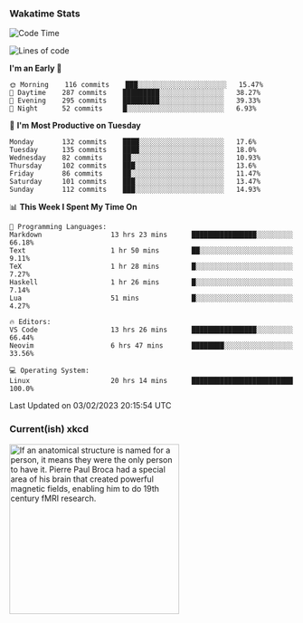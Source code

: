 ### Wakatime Stats
<!--START_SECTION:waka-->
![Code Time](http://img.shields.io/badge/Code%20Time-1%2C409%20hrs%2056%20mins-blue)

![Lines of code](https://img.shields.io/badge/From%20Hello%20World%20I%27ve%20Written-358%20Thousand%20lines%20of%20code-blue)

**I'm an Early 🐤** 

```text
🌞 Morning    116 commits    ███░░░░░░░░░░░░░░░░░░░░░░   15.47% 
🌆 Daytime    287 commits    █████████░░░░░░░░░░░░░░░░   38.27% 
🌃 Evening    295 commits    █████████░░░░░░░░░░░░░░░░   39.33% 
🌙 Night      52 commits     █░░░░░░░░░░░░░░░░░░░░░░░░   6.93%

```
📅 **I'm Most Productive on Tuesday** 

```text
Monday       132 commits    ████░░░░░░░░░░░░░░░░░░░░░   17.6% 
Tuesday      135 commits    ████░░░░░░░░░░░░░░░░░░░░░   18.0% 
Wednesday    82 commits     ██░░░░░░░░░░░░░░░░░░░░░░░   10.93% 
Thursday     102 commits    ███░░░░░░░░░░░░░░░░░░░░░░   13.6% 
Friday       86 commits     ██░░░░░░░░░░░░░░░░░░░░░░░   11.47% 
Saturday     101 commits    ███░░░░░░░░░░░░░░░░░░░░░░   13.47% 
Sunday       112 commits    ███░░░░░░░░░░░░░░░░░░░░░░   14.93%

```


📊 **This Week I Spent My Time On** 

```text
💬 Programming Languages: 
Markdown                 13 hrs 23 mins      ████████████████░░░░░░░░░   66.18% 
Text                     1 hr 50 mins        ██░░░░░░░░░░░░░░░░░░░░░░░   9.11% 
TeX                      1 hr 28 mins        █░░░░░░░░░░░░░░░░░░░░░░░░   7.27% 
Haskell                  1 hr 26 mins        █░░░░░░░░░░░░░░░░░░░░░░░░   7.14% 
Lua                      51 mins             █░░░░░░░░░░░░░░░░░░░░░░░░   4.27%

🔥 Editors: 
VS Code                  13 hrs 26 mins      ████████████████░░░░░░░░░   66.44% 
Neovim                   6 hrs 47 mins       ████████░░░░░░░░░░░░░░░░░   33.56%

💻 Operating System: 
Linux                    20 hrs 14 mins      █████████████████████████   100.0%

```


 Last Updated on 03/02/2023 20:15:54 UTC
<!--END_SECTION:waka-->

### Current(ish) xkcd
<a id="xkcd-a" title="If an anatomical structure is named for a person, it means they were the only person to have it. Pierre Paul Broca had a special area of his brain that created powerful magnetic fields, enabling him to do 19th century fMRI research." href="https://www.xkcd.com" target="_blank">
        <img align="center" id="xkcd-img" src="https://imgs.xkcd.com/comics/bursa_of_fabricius.png" alt="If an anatomical structure is named for a person, it means they were the only person to have it. Pierre Paul Broca had a special area of his brain that created powerful magnetic fields, enabling him to do 19th century fMRI research." height=300 />
</a>
